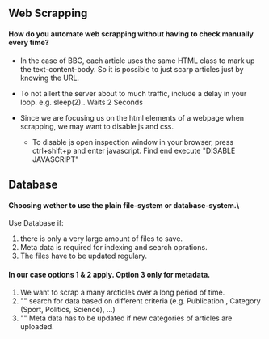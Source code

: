 ## Web Scrapping

#### How do you automate web scrapping without having to check manually every time? 
- In the case of BBC, each article uses the same HTML class to mark up the text-content-body. So it is possible to just scarp articles just by knowing the URL.

- To not allert the server about to much traffic, include a delay in your loop. e.g. sleep(2).. Waits 2 Seconds

- Since we are focusing us on the html elements of a webpage when scrapping, we may want to disable js and css.
  - To disable js open inspection window in your browser, press ctrl+shift+p and enter javascript. Find end execute "DISABLE JAVASCRIPT"


## Database

#### Choosing wether to use the plain file-system or database-system.\

Use Database if:
1. there is only a very large amount of files to save.
2. Meta data is required for indexing and search oprations.
3. The files have to be updated regulary.

#### In our case options 1 & 2 apply. Option 3 only for metadata.
1. We want to scrap a many arcticles over a long period of time.
2. "" search for data based on different criteria (e.g. Publication , Category (Sport, Politics, Science), ...) 
3. "" Meta data has to be updated if new categories of articles are uploaded.
